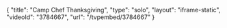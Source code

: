 {
    "title": "Camp Chef Thanksgiving",
    "type": "solo",
    "layout": "iframe-static",
    "videoId": "3784667",
    "url": "\/tvpembed\/3784667"
}